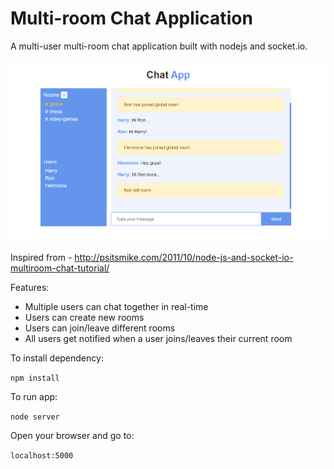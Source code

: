 # Multi-room Chat Application

A multi-user multi-room chat application built with nodejs and socket.io.

<img src="chat-app.png" />

Inspired from - http://psitsmike.com/2011/10/node-js-and-socket-io-multiroom-chat-tutorial/

Features:
 - Multiple users can chat together in real-time
 - Users can create new rooms
 - Users can join/leave different rooms
 - All users get notified when a user joins/leaves their current room 

To install dependency:

`npm install`

To run app:

`node server`

Open your browser and go to:

`localhost:5000`

